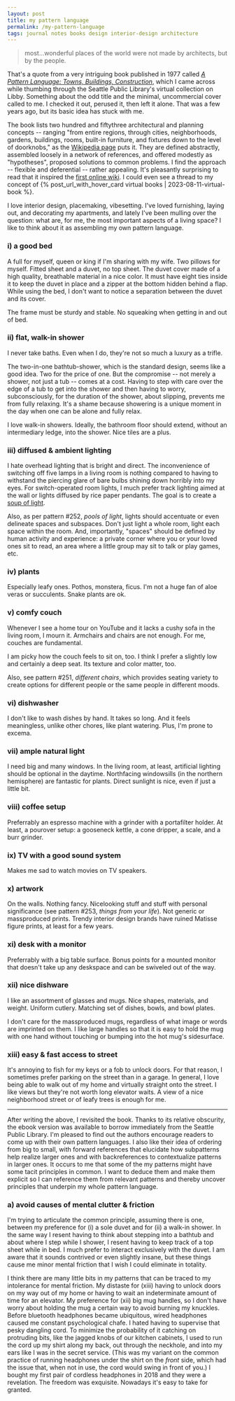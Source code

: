 ```yaml
---
layout: post
title: my pattern language
permalink: /my-pattern-language
tags: journal notes books design interior-design architecture
---
```


> most...wonderful places of the world were not made by architects, but by the people.

<!--more-->
That's a quote from a very intriguing book published in 1977 called [_A Pattern Language: Towns, Buildings, Construction_](https://www.goodreads.com/book/show/79766.A_Pattern_Language), which I came across while thumbing through the Seattle Public Library's virtual collection on Libby.
Something about the odd title and the minimal, uncommercial cover called to me.
I checked it out, perused it, then left it alone.
That was a few years ago, but its basic idea has stuck with me.

The book lists two hundred and fiftythree architectural and planning concepts -- ranging "from entire regions, through cities, neighborhoods, gardens, buildings, rooms, built-in furniture, and fixtures down to the level of doorknobs," as the [Wikipedia page](https://omni.wikiwand.com/en/articles/A_Pattern_Language) puts it.
They are defined abstractly, assembled loosely in a network of references, and offered modestly as "hypotheses", proposed solutions to common problems.
I find the approach -- flexible and deferential -- rather appealing.
It's pleasantly surprising to read that it inspired the [first online wiki](https://omni.wikiwand.com/en/articles/WikiWikiWeb).
I could even see a thread to my concept of {% post_url_with_hover_card virtual books | 2023-08-11-virtual-book %}.

I love interior design, placemaking, vibesetting.
I've loved furnishing, laying out, and decorating my apartments, and lately I've been mulling over the question: what are, for me, the most important aspects of a living space?
I like to think about it as assembling my own pattern language.

### i) a good bed

A full for myself, queen or king if I'm sharing with my wife.
Two pillows for myself.
Fitted sheet and a duvet, no top sheet.
The duvet cover made of a high quality, breathable material in a nice color.
It must have eight ties inside it to keep the duvet in place and a zipper at the bottom hidden behind a flap.
While using the bed, I don't want to notice a separation between the duvet and its cover.

The frame must be sturdy and stable.
No squeaking when getting in and out of bed.

### ii) flat, walk-in shower

I never take baths.
Even when I do, they're not so much a luxury as a trifle.

The two-in-one bathtub-shower, which is the standard design, seems like a good idea.
Two for the price of one.
But the compromise -- not merely a shower, not just a tub -- comes at a cost.
Having to step with care over the edge of a tub to get into the shower and then having to worry, subconsciously, for the duration of the shower, about slipping, prevents me from fully relaxing.
It's a shame because showering is a unique moment in the day when one can be alone and fully relax.

I love walk-in showers.
Ideally, the bathroom floor should extend, without an intermediary ledge, into the shower.
Nice tiles are a plus.

### iii) diffused & ambient lighting

I hate overhead lighting that is bright and direct.
The inconvenience of switching off five lamps in a living room is nothing compared to having to withstand the piercing glare of bare bulbs shining down horribly into my eyes.
For switch-operated room lights, I much prefer track lighting aimed at the wall or lights diffused by rice paper pendants.
The goal is to create a [soup of light](https://youtube.com/clip/UgkxqTsun7JQzd0off7M8o5DlJ983OV63snW?si=xKxDqYwS4oq-6glt).

Also, as per pattern #252, _pools of light_, lights should accentuate or even delineate spaces and subspaces.
Don't just light a whole room, light each space within the room.
And, importantly, "spaces" should be defined by human activity and experience: a private corner where you or your loved ones sit to read, an area where a little group may sit to talk or play games, etc.

### iv) plants

Especially leafy ones.
Pothos, monstera, ficus.
I'm not a huge fan of aloe veras or succulents.
Snake plants are ok.

### v) comfy couch

Whenever I see a home tour on YouTube and it lacks a cushy sofa in the living room, I mourn it.
Armchairs and chairs are not enough.
For me, couches are fundamental.

I am picky how the couch feels to sit on, too.
I think I prefer a slightly low and certainly a deep seat.
Its texture and color matter, too.

Also, see pattern #251, _different chairs_, which provides seating variety to create options for different people or the same people in different moods.

### vi) dishwasher

I don't like to wash dishes by hand.
It takes so long.
And it feels meaningless, unlike other chores, like plant watering.
Plus, I'm prone to excema.

### vii) ample natural light

I need big and many windows.
In the living room, at least, artificial lighting should be optional in the daytime.
Northfacing windowsills (in the northern hemisphere) are fantastic for plants.
Direct sunlight is nice, even if just a little bit.

### viii) coffee setup

Preferrably an espresso machine with a grinder with a portafilter holder.
At least, a pourover setup: a gooseneck kettle, a cone dripper, a scale, and a burr grinder.

### ix) TV with a good sound system

Makes me sad to watch movies on TV speakers.

### x) artwork

On the walls.
Nothing fancy.
Nicelooking stuff and stuff with personal significance (see pattern #253, _things from your life_).
Not generic or massproduced prints.
Trendy interior design brands have ruined Matisse figure prints, at least for a few years.

### xi) desk with a monitor

Preferrably with a big table surface.
Bonus points for a mounted monitor that doesn't take up any deskspace and can be swiveled out of the way.

### xii) nice dishware

I like an assortment of glasses and mugs.
Nice shapes, materials, and weight.
Uniform cutlery.
Matching set of dishes, bowls, and bowl plates.

I don't care for the massproduced mugs, regardless of what image or words are imprinted on them.
I like large handles so that it is easy to hold the mug with one hand without touching or bumping into the hot mug's sidesurface.

### xiii) easy & fast access to street

It's annoying to fish for my keys or a fob to unlock doors.
For that reason, I sometimes prefer parking on the street than in a garage.
In general, I love being able to walk out of my home and virtually straight onto the street.
I like views but they're not worth long elevator waits.
A view of a nice neighborhood street or of leafy trees is enough for me.

---

After writing the above, I revisited the book.
Thanks to its relative obscurity, the ebook version was available to borrow immediately from the Seattle Public Library.
I'm pleased to find out the authors encourage readers to come up with their own pattern languages.
I also like their idea of ordering from big to small, with forward references that elucidate how subpatterns help realize larger ones and with backreferences to contextualize patterns in larger ones.
It occurs to me that some of the my patterns might have some tacit principles in common.
I want to deduce them and make them explicit so I can reference them from relevant patterns and thereby uncover principles that underpin my whole pattern language.

### a) avoid causes of mental clutter & friction

I'm trying to articulate the common principle, assuming there is one, between my preference for (i) a sole duvet and for (ii) a walk-in shower.
In the same way I resent having to think about stepping into a bathtub and about where I step while I shower, I resent having to keep track of a top sheet while in bed.
I much prefer to interact exclusively with the duvet.
I am aware that it sounds contrived or even slightly insane, but these things cause me minor mental friction that I wish I could eliminate in totality.

I think there are many little bits in my patterns that can be traced to my intolerance for mental friction.
My distaste for (xiii) having to unlock doors on my way out of my home or having to wait an indeterminate amount of time for an elevator.
My preference for (xii) big mug handles, so I don't have worry about holding the mug a certain way to avoid burning my knuckles.
Before bluetooth headphones became ubiquitous, wired headphones caused me constant psychological chafe.
I hated having to supervise that pesky dangling cord.
To minimize the probability of it catching on protruding bits, like the jagged knobs of our kitchen cabinets, I used to run the cord up my shirt along my back, out through the neckhole, and into my ears like I was in the secret service.
(This was my variant on the common practice of running headphones under the shirt on the _front_ side, which had the issue that, when not in use, the cord would swing in front of you.)
I bought my first pair of cordless headphones in 2018 and they were a revelation.
The freedom was exquisite.
Nowadays it's easy to take for granted.
